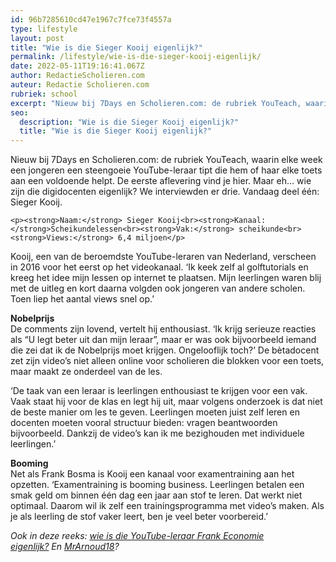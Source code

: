 ```yaml
---
id: 96b7285610cd47e1967c7fce73f4557a
type: lifestyle
layout: post
title: "Wie is die Sieger Kooij eigenlijk?"
permalink: /lifestyle/wie-is-die-sieger-kooij-eigenlijk/
date: 2022-05-11T19:16:41.067Z
author: RedactieScholieren.com
auteur: Redactie Scholieren.com
rubriek: school
excerpt: "Nieuw bij 7Days en Scholieren.com: de rubriek YouTeach, waarin elke week een jongeren een steengoeie YouTube-leraar tipt die hem of haar elke toets aan een voldoende helpt. De eerste aflevering vind je hier. Maar eh... wie zijn die digidocenten eigenlijk? We interviewden er drie. Vandaag deel één: Sieger Kooij.   "
seo:
  description: "Wie is die Sieger Kooij eigenlijk?"
  title: "Wie is die Sieger Kooij eigenlijk?"
---
```

Nieuw bij 7Days en Scholieren.com: de rubriek YouTeach, waarin elke week een jongeren een steengoeie YouTube-leraar tipt die hem of haar elke toets aan een voldoende helpt. De eerste aflevering vind je hier. Maar eh... wie zijn die digidocenten eigenlijk? We interviewden er drie. Vandaag deel één: Sieger Kooij.   

    <p><strong>Naam:</strong> Sieger Kooij<br><strong>Kanaal: </strong>Scheikundelessen<br><strong>Vak:</strong> scheikunde<br><strong>Views:</strong> 6,4 miljoen</p>
<p>Kooij, een van de beroemdste YouTube-leraren van Nederland, verscheen in 2016 voor het eerst op het videokanaal. ‘Ik keek zelf al golftutorials en kreeg het idee mijn lessen op internet te plaatsen. Mijn leerlingen waren blij met de uitleg en kort daarna volgden ook jongeren van andere scholen. Toen liep het aantal views snel op.’ </p>
<p><strong>Nobelprijs</strong><br>De comments zijn lovend, vertelt hij enthousiast. ‘Ik krijg serieuze reacties als “U legt beter uit dan mijn leraar”, maar er was ook bijvoorbeeld iemand die zei dat ik de Nobelprijs moet krijgen. Ongelooflijk toch?’ De bètadocent zet zijn video’s niet alleen online voor scholieren die blokken voor een toets, maar maakt ze onderdeel van de les.</p>
<p>‘De taak van een leraar is leerlingen enthousiast te krijgen voor een vak. Vaak staat hij voor de klas en legt hij uit, maar volgens onderzoek is dat niet de beste manier om les te geven. Leerlingen moeten juist zelf leren en docenten moeten vooral structuur bieden: vragen beantwoorden bijvoorbeeld. Dankzij de video’s kan ik me bezighouden met individuele leerlingen.’</p>
<p><strong>Booming</strong><br>Net als Frank Bosma is Kooij een kanaal voor examentraining aan het opzetten. ‘Examentraining is booming business. Leerlingen betalen een smak geld om binnen één dag een jaar aan stof te leren. Dat werkt niet optimaal. Daarom wil ik zelf een trainingsprogramma met video’s maken. Als je als leerling de stof vaker leert, ben je veel beter voorbereid.’</p>
<p><i>Ook in deze reeks: <a href="https://7dagen.netlify.app/lifestyle-school/wie-die-frank-economie-eigenlijk">wie is die YouTube-leraar Frank Economie eigenlijk?</a> En <a href="https://7dagen.netlify.app/lifestyle-school/wie-die-mranoud18-eigenlijk">MrArnoud18</a>? </i></p>  
